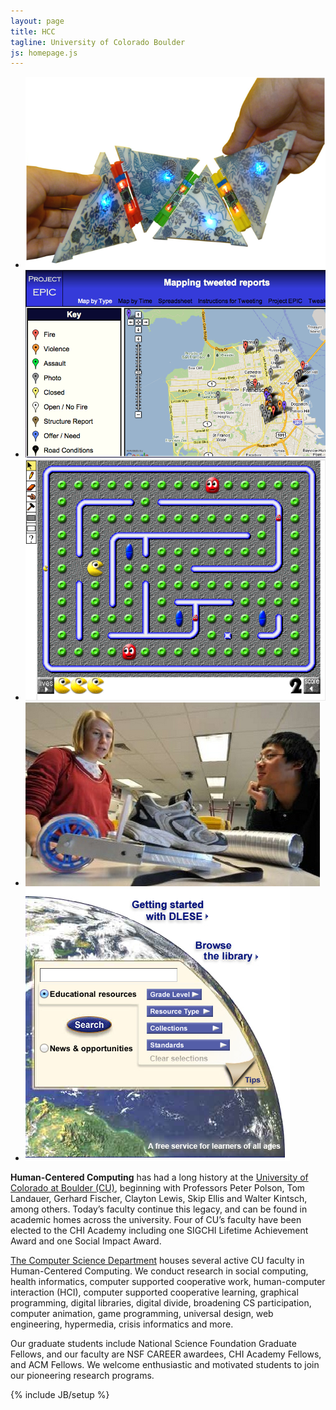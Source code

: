 ```yaml
---
layout: page
title: HCC
tagline: University of Colorado Boulder
js: homepage.js
---
```


<ul id="homepage-slider">
  <li><img src="/assets/images/static_home/folding.png" title="Craft Technology Lab">
  </li>
  <li><img src="/assets/images/static_home/epic.png" title="Project EPIC" description="Mapping tweeted reports in San Francisco" link="epic.cs.colorado.edu">
  </li>
  <li><img src="/assets/images/static_home/pacman.png" title="Pacman">
  </li>
  <li><img src="assets/images/static_home/scooter_show.png" title="New modes of Transportation" description="Wheeled Kicks">
  </li>
  <li><img src="/assets/images/static_home/dlese.png" title="Digital Learning Sciences">
  </li>
</ul>


**Human-Centered Computing** has had a long history at the [University of Colorado at Boulder (CU)](http://www.colorado.edu), beginning with Professors Peter Polson, Tom Landauer, Gerhard Fischer, Clayton Lewis, Skip Ellis and Walter Kintsch, among others. Today’s faculty continue this legacy, and can be found in academic homes across the university. Four of CU’s faculty have been elected to the CHI Academy including one SIGCHI Lifetime Achievement Award and one Social Impact Award.

[The Computer Science Department](http://cs.colorado.edu) houses several active CU faculty in Human-Centered Computing. We conduct research in social computing, health informatics, computer supported cooperative work, human-computer interaction (HCI), computer supported cooperative learning, graphical programming, digital libraries, digital divide, broadening CS participation, computer animation, game programming, universal design, web engineering, hypermedia, crisis informatics and more.

Our graduate students include National Science Foundation Graduate Fellows, and our faculty are NSF CAREER awardees, CHI Academy Fellows, and ACM Fellows. We welcome enthusiastic and motivated students to join our pioneering research programs.

{% include JB/setup %}